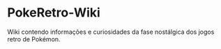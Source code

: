 # PokeRetro-Wiki
Wiki contendo informações e curiosidades da fase nostálgica dos jogos retro de Pokémon.
